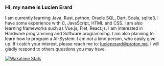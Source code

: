 ### Hi, my name is Lucien Erard
I am currently learning Java, Rust, python, Oracle SQL, Dart, Scala, sqlite3. I have some experience with C, JavaScript, HTML and CSS. I am also learning frameworks such as Vue.js, Flet, React.js. I am interested in Hardware programming and Software programming. I am also planning to learn how to program a AI-System. I am not a kind person, who easily give up. If i catch your interest, please
reach me to: lucienerard@proton.me.
I will gladly respond to others questions you may have.

[![Wakatime Stats](https://github-readme-stats.vercel.app/api/wakatime?username=erardlucien&theme=white&hide=properties,yaml,text,jshell,batchfile,json,git+config,gitignore+file,IDEA_MODULE,CLASS,CSV,PHP&langs_count=15)](https://wakatime.com/@erardlucien)
